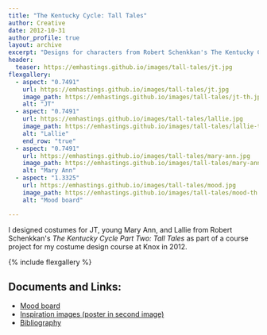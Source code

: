 ```yaml
---
title: "The Kentucky Cycle: Tall Tales"
author: Creative
date: 2012-10-31
author_profile: true
layout: archive
excerpt: "Designs for characters from Robert Schenkkan's The Kentucky Cycle Part Two: Tall Tales."
header:
  teaser: https://emhastings.github.io/images/tall-tales/jt.jpg
flexgallery:
  - aspect: "0.7491"
    url: https://emhastings.github.io/images/tall-tales/jt.jpg
    image_path: https://emhastings.github.io/images/tall-tales/jt-th.jpg
    alt: "JT"
  - aspect: "0.7491"
    url: https://emhastings.github.io/images/tall-tales/lallie.jpg
    image_path: https://emhastings.github.io/images/tall-tales/lallie-th.jpg
    alt: "Lallie"
    end_row: "true"
  - aspect: "0.7491"
    url: https://emhastings.github.io/images/tall-tales/mary-ann.jpg
    image_path: https://emhastings.github.io/images/tall-tales/mary-ann-th.jpg
    alt: "Mary Ann"
  - aspect: "1.3325"
    url: https://emhastings.github.io/images/tall-tales/mood.jpg
    image_path: https://emhastings.github.io/images/tall-tales/mood-th.jpg
    alt: "Mood board"

---
```


I designed costumes for JT, young Mary Ann, and Lallie from Robert Schenkkan's _The Kentucky Cycle Part Two: Tall Tales_ as part of a course project for my costume design course at Knox in 2012.

{% include flexgallery %}

## Documents and Links:
* [Mood board](https://emhastings.github.io/files/tall-tales-mood.pdf)
* [Inspiration images (poster in second image)](https://emhastings.github.io/files/tall_tales_inspo.pdf)
* [Bibliography](https://emhastings.github.io/files/tall-tales-sources.pdf)


